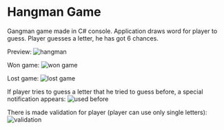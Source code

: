 # Hangman Game

Gangman game made in C# console. Application draws word for player to guess. Player guesses a letter, he has got 6 chances.

Preview:
![hangman](https://user-images.githubusercontent.com/117681023/228394992-62bd8201-8837-4f3a-a6ad-2e76e5b3fb35.PNG)

Won game:
![won game](https://user-images.githubusercontent.com/117681023/228395147-1362a80b-cec8-4bc8-8c1e-fbc2cea4fd00.gif)

Lost game:
![lost game](https://user-images.githubusercontent.com/117681023/228395176-f63d2dd2-1949-40a2-9b3a-c54776bfa9e0.gif)

If player tries to guess a letter that he tried to guess before, a special notification appears:
![used before](https://user-images.githubusercontent.com/117681023/228395312-1f580ab2-1292-4df7-b98c-17797f156a65.gif)

There is made validation for player (player can use only single letters):
![validation](https://user-images.githubusercontent.com/117681023/228395410-6026ab19-3cfe-4635-897e-7e1fe297a222.gif)
